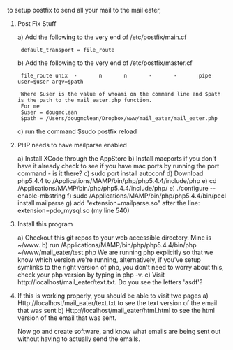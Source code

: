 to setup postfix to send all your mail to the mail eater, 

1) Post Fix Stuff

	a) Add the following to the very end of /etc/postfix/main.cf

		default_transport = file_route

	b) Add the following to the very end of /etc/postfix/master.cf

		file_route unix  -       n       n       -       -       pipe user=$user argv=$path

		Where $user is the value of whoami on the command line and $path is the path to the mail_eater.php function.
		For me
		$user = dougmclean
		$path = /Users/dougmclean/Dropbox/www/mail_eater/mail_eater.php

	c) run the command $sudo postfix reload

3) PHP needs to have mailparse enabled

	a) Install XCode through the AppStore
	b) Install macports if you don't have it already
		check to see if you have mac ports by running the port command - is it there? 
	c) sudo port install autoconf
	d) Download php5.4.4 to /Applications/MAMP/bin/php/php5.4.4/include/php 
	e) cd /Applications/MAMP/bin/php/php5.4.4/include/php/
	e) ./configure --enable-mbstring
	f) sudo /Applications/MAMP/bin/php/php5.4.4/bin/pecl install mailparse
	g) add "extension=mailparse.so" after the line: extension=pdo_mysql.so (my line 540)

4) Install this program

	a) Checkout this git repos to your web accessible directory. Mine is ~/www.
	b) run /Applications/MAMP/bin/php/php5.4.4/bin/php ~/www/mail_eater/test.php
		We are running php explicitly so that we know which version we're running, alternatively, if you've setup symlinks to the right version of php, you don't need to worry about this, check your php version by typing in php -v.
	c) Visit http://localhost/mail_eater/text.txt.  Do you see the letters 'asdf'?

5) If this is working properly, you should be able to visit two pages
	a) Http://localhost/mail_eater/text.txt to see the text version of the email that was sent
	b) Http://localhost/mail_eater/html.html to see the html version of the email that was sent.

	Now go and create software, and know what emails are being sent out without having to actually send the emails.
	
	
